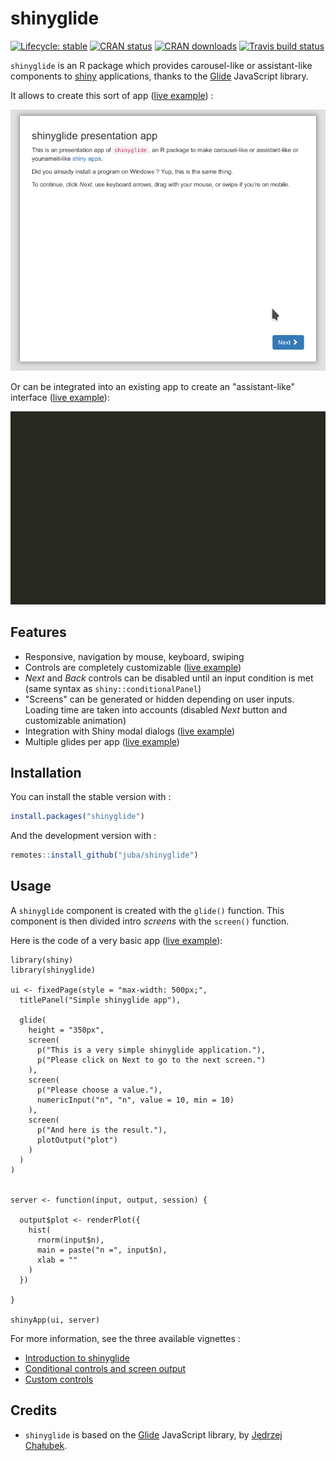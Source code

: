# shinyglide

<!-- badges: start -->
[![Lifecycle: stable](https://img.shields.io/badge/lifecycle-stable-brightgreen.svg)](https://www.tidyverse.org/lifecycle/#stable)
[![CRAN status](https://www.r-pkg.org/badges/version-ago/shinyglide)](https://cran.r-project.org/package=shinyglide)
[![CRAN downloads](https://cranlogs.r-pkg.org/badges/shinyglide)](https://cran.r-project.org/package=shinyglide)
[![Travis build status](https://travis-ci.org/juba/shinyglide.svg?branch=master)](https://travis-ci.org/juba/shinyglide)
<!-- badges: end -->

`shinyglide` is an R package which provides carousel-like or assistant-like components to [shiny](https://shiny.rstudio.com) applications, thanks to the [Glide](https://glidejs.com) JavaScript library.

It allows to create this sort of app ([live example](https://data.nozav.org/app/shinyglide/01_presentation/)) :

![](man/figures/shinyglide_presentation.gif)

Or can be integrated into an existing app to create an "assistant-like" interface ([live example](https://data.nozav.org/app/shinyglide/03_modal/)):

![](man/figures/shinyglide_modal.gif)


## Features

- Responsive, navigation by mouse, keyboard, swiping
- Controls are completely customizable ([live example](https://data.nozav.org/app/shinyglide/04_custom_controls/))
- *Next* and *Back* controls can be disabled until an input condition is met (same syntax as `shiny::conditionalPanel`)
- "Screens" can be generated or hidden depending on user inputs. Loading time are taken into accounts (disabled *Next* button and customizable animation)
- Integration with Shiny modal dialogs ([live example](https://data.nozav.org/app/shinyglide/03_modal/))
- Multiple glides per app ([live example](https://data.nozav.org/app/shinyglide/05_multi_glides/))

## Installation

You can install the stable version with :

```r
install.packages("shinyglide")
```

And the development version with :

```r
remotes::install_github("juba/shinyglide")
```

## Usage

A `shinyglide` component is created with the `glide()` function. This component is then divided intro *screens* with the `screen()` function. 

Here is the code of a very basic app ([live example](https://data.nozav.org/app/shinyglide/02_simple/)):

```{r}
library(shiny)
library(shinyglide)

ui <- fixedPage(style = "max-width: 500px;",
  titlePanel("Simple shinyglide app"),

  glide(
    height = "350px",
    screen(
      p("This is a very simple shinyglide application."),
      p("Please click on Next to go to the next screen.")
    ),
    screen(
      p("Please choose a value."),
      numericInput("n", "n", value = 10, min = 10)
    ),
    screen(
      p("And here is the result."),
      plotOutput("plot")
    )
  )
)


server <- function(input, output, session) {

  output$plot <- renderPlot({
    hist(
      rnorm(input$n),
      main = paste("n =", input$n),
      xlab = ""
    )
  })

}

shinyApp(ui, server)

```


For more information, see the three available vignettes :

- [Introduction to shinyglide](https://juba.github.io/shinyglide/articles/a_introduction.html)
- [Conditional controls and screen output](https://juba.github.io/shinyglide/articles/b_conditionals.html)
- [Custom controls](https://juba.github.io/shinyglide/articles/c_custom_controls.html)



## Credits

- `shinyglide` is based on the [Glide](https://glidejs.com/) JavaScript library, by [Jędrzej Chałubek](https://github.com/jedrzejchalubek).
